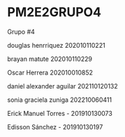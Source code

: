 # PM2E2GRUPO4

Grupo #4

douglas henrriquez 202010110221

brayan matute 202010110229

Oscar Herrera 202010010852

daniel alexander aguilar 202110120132

sonia graciela zuniga 202210060411

Erick Manuel Torres  -  201910130073

Edisson Sánchez - 201910130197
